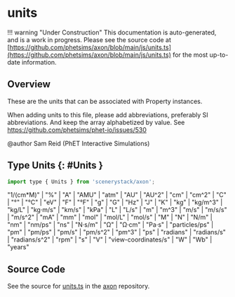 # units

!!! warning "Under Construction"
    This documentation is auto-generated, and is a work in progress. Please see the source code at
    [https://github.com/phetsims/axon/blob/main/js/units.ts](https://github.com/phetsims/axon/blob/main/js/units.ts) for the most up-to-date information.

## Overview

These are the units that can be associated with Property instances.

When adding units to this file, please add abbreviations, preferably SI abbreviations.
And keep the array alphabetized by value.
See https://github.com/phetsims/phet-io/issues/530

@author Sam Reid (PhET Interactive Simulations)

## Type Units {: #Units }


```js
import type { Units } from 'scenerystack/axon';
```


"1/(cm*M)" | "%" | "A" | "AMU" | "atm" | "AU" | "AU^2" | "cm" | "cm^2" | "C" | "°" | "°C" | "eV" | "F" | "°F" | "g" | "G" | "Hz" | "J" | "K" | "kg" | "kg/m^3" | "kg/L" | "kg·m/s" | "km/s" | "kPa" | "L" | "L/s" | "m" | "m^3" | "m/s" | "m/s/s" | "m/s^2" | "mA" | "mm" | "mol" | "mol/L" | "mol/s" | "M" | "N" | "N/m" | "nm" | "nm/ps" | "ns" | "N·s/m" | "Ω" | "Ω·cm" | "Pa·s" | "particles/ps" | "pm" | "pm/ps" | "pm/s" | "pm/s^2" | "pm^3" | "ps" | "radians" | "radians/s" | "radians/s^2" | "rpm" | "s" | "V" | "view-coordinates/s" | "W" | "Wb" | "years"



## Source Code

See the source for [units.ts](https://github.com/phetsims/axon/blob/main/js/units.ts) in the [axon](https://github.com/phetsims/axon) repository.

